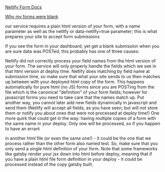 [Netlify Form Docs](https://www.netlify.com/docs/form-handling/)

[Why my forms were blank](https://stackoverflow.com/a/49859661)

our service requires a plain html version of your form, with a name parameter as well as the netlify or data-netlify=true parameter; this is what prepares your site to accept form submissions

If you see the form in your dashboard, yet get a blank submission when you are sure data was POSTed, this probably has one of three causes:

Netlify did not correctly process your field names from the html version of your form. The service will only properly handle the fields which we see in that html version at deploy time.
Netlify does matching by field name at submission time, so make sure that what your site sends to us then matches up between with your deployed html copy of the form. This happens automatically for pure html (no JS) forms since you are POSTing from the file which is the canonical "definition" of your form fields; however for javascript forms you need to take care that the names match up. Put another way, you cannot later add new fields dynamically in javascript and send them (Netlify will accept all fields, as you have seen; but will not store them or notify you about ones that were not processed at deploy time!)
One more quirk that could get in the way: having multiple copies of a form with the same name in your deploy. Only one will be processed, so if you happen to have an errant <form name=test netlify></form> in another html file (or even the same one!) - it could be the one that we process rather than the other form also named test. So, make sure that you only send a single html definition of your form. Note that some frameworks like gatsby render your jsx down into html before deploy, meaning that if you have a plain html file form definition in your deploy - it could be processed instead of the copy gatsby built.
